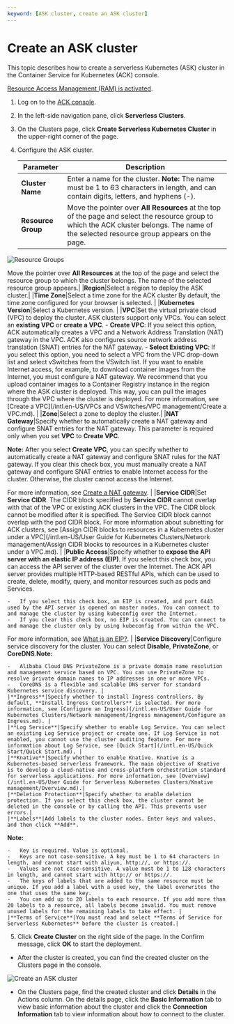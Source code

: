 ```yaml
---
keyword: [ASK cluster, create an ASK cluster]
---
```


# Create an ASK cluster

This topic describes how to create a serverless Kubernetes \(ASK\) cluster in the Container Service for Kubernetes \(ACK\) console.

[Resource Access Management \(RAM\) is activated](/intl.en-US/Pricing/Billing.md).

1.  Log on to the [ACK console](https://cs.console.aliyun.com).

2.  In the left-side navigation pane, click **Serverless Clusters**.

3.  On the Clusters page, click **Create Serverless Kubernetes Cluster** in the upper-right corner of the page.

4.  Configure the ASK cluster.

    |Parameter|Description|
    |---------|-----------|
    |**Cluster Name**|Enter a name for the cluster. **Note:** The name must be 1 to 63 characters in length, and can contain digits, letters, and hyphens \(-\). |
    |**Resource Group**|Move the pointer over **All Resources** at the top of the page and select the resource group to which the ACK cluster belongs. The name of the selected resource group appears on the page.

![Resource Groups](https://static-aliyun-doc.oss-accelerate.aliyuncs.com/assets/img/en-US/9688404061/p127165.png)

Move the pointer over **All Resources** at the top of the page and select the resource group to which the cluster belongs. The name of the selected resource group appears.|
    |**Region**|Select a region to deploy the ASK cluster.|
    |**Time Zone**|Select a time zone for the ACK cluster By default, the time zone configured for your browser is selected. |
    |**Kubernetes Version**|Select a Kubernetes version. |
    |**VPC**|Set the virtual private cloud \(VPC\) to deploy the cluster. ASK clusters support only VPCs. You can select an **existing VPC** or **create a VPC**.     -   **Create VPC**: If you select this option, ACK automatically creates a VPC and a Network Address Translation \(NAT\) gateway in the VPC. ACK also configures source network address translation \(SNAT\) entries for the NAT gateway.
    -   **Select Existing VPC**: If you select this option, you need to select a VPC from the VPC drop-down list and select vSwitches from the VSwitch list. If you want to enable Internet access, for example, to download container images from the Internet, you must configure a NAT gateway. We recommend that you upload container images to a Container Registry instance in the region where the ASK cluster is deployed. This way, you can pull the images through the VPC where the cluster is deployed.
For more information, see [Create a VPC](/intl.en-US/VPCs and VSwitches/VPC management/Create a VPC.md). |
    |**Zone**|Select a zone to deploy the cluster.|
    |**NAT Gateway**|Specify whether to automatically create a NAT gateway and configure SNAT entries for the NAT gateway. This parameter is required only when you set **VPC** to **Create VPC**.

**Note:** After you select **Create VPC**, you can specify whether to automatically create a NAT gateway and configure SNAT rules for the NAT gateway. If you clear this check box, you must manually create a NAT gateway and configure SNAT entries to enable Internet access for the cluster. Otherwise, the cluster cannot access the Internet.

For more information, see [Create a NAT gateway](). |
    |**Service CIDR**|Set **Service CIDR**. The CIDR block specified by **Service CIDR** cannot overlap with that of the VPC or existing ACK clusters in the VPC. The CIDR block cannot be modified after it is specified. The Service CIDR block cannot overlap with the pod CIDR block. For more information about subnetting for ACK clusters, see [Assign CIDR blocks to resources in a Kubernetes cluster under a VPC](/intl.en-US/User Guide for Kubernetes Clusters/Network management/Assign CIDR blocks to resources in a Kubernetes cluster under a VPC.md). |
    |**Public Access**|Specify whether to **expose the API server with an elastic IP address \(EIP\)**. If you select this check box, you can access the API server of the cluster over the Internet. The ACK API server provides multiple HTTP-based RESTful APIs, which can be used to create, delete, modify, query, and monitor resources such as pods and Services.

    -   If you select this check box, an EIP is created, and port 6443 used by the API server is opened on master nodes. You can connect to and manage the cluster by using kubeconfig over the Internet.
    -   If you clear this check box, no EIP is created. You can connect to and manage the cluster only by using kubeconfig from within the VPC.
For more information, see [What is an EIP?](/intl.en-US/.md). |
    |**Service Discovery**|Configure service discovery for the cluster. You can select **Disable**, **PrivateZone**, or **CoreDNS**.**Note:**

    -   Alibaba Cloud DNS PrivateZone is a private domain name resolution and management service based on VPC. You can use PrivateZone to resolve private domain names to IP addresses in one or more VPCs.
    -   CoreDNS is a flexible and scalable DNS server for standard Kubernetes service discovery. |
    |**Ingress**|Specify whether to install Ingress controllers. By default, **Install Ingress Controllers** is selected. For more information, see [Configure an Ingress](/intl.en-US/User Guide for Kubernetes Clusters/Network management/Ingress management/Configure an Ingress.md). |
    |**Log Service**|Specify whether to enable Log Service. You can select an existing Log Service project or create one. If Log Service is not enabled, you cannot use the cluster auditing feature. For more information about Log Service, see [Quick Start](/intl.en-US/Quick Start/Quick Start.md). |
    |**Knative**|Specify whether to enable Knative. Knative is a Kubernetes-based serverless framework. The main objective of Knative is to develop a cloud-native and cross-platform orchestration standard for serverless applications. For more information, see [Overview](/intl.en-US/User Guide for Serverless Kubernetes Clusters/Knative management/Overview.md).|
    |**Deletion Protection**|Specify whether to enable deletion protection. If you select this check box, the cluster cannot be deleted in the console or by calling the API. This prevents user errors.|
    |**Labels**|Add labels to the cluster nodes. Enter keys and values, and then click **Add**.

**Note:**

    -   Key is required. Value is optional.
    -   Keys are not case-sensitive. A key must be 1 to 64 characters in length, and cannot start with aliyun, http://, or https://.
    -   Values are not case-sensitive. A value must be 1 to 128 characters in length, and cannot start with http:// or https://.
    -   The keys of labels that are added to the same resource must be unique. If you add a label with a used key, the label overwrites the one that uses the same key.
    -   You can add up to 20 labels to each resource. If you add more than 20 labels to a resource, all labels become invalid. You must remove unused labels for the remaining labels to take effect. |
    |**Terms of Service**|You must read and select **Terms of Service for Serverless Kubernetes** before the cluster is created.|

5.  Click **Create Cluster** on the right side of the page. In the Confirm message, click **OK** to start the deployment.


-   After the cluster is created, you can find the created cluster on the Clusters page in the console.

![Create an ASK cluster](https://static-aliyun-doc.oss-accelerate.aliyuncs.com/assets/img/en-US/5197297951/p70347.png)

-   On the Clusters page, find the created cluster and click **Details** in the Actions column. On the details page, click the **Basic Information** tab to view basic information about the cluster and click the **Connection Information** tab to view information about how to connect to the cluster.


